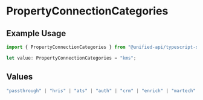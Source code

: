 # PropertyConnectionCategories

## Example Usage

```typescript
import { PropertyConnectionCategories } from "@unified-api/typescript-sdk/sdk/models/shared";

let value: PropertyConnectionCategories = "kms";
```

## Values

```typescript
"passthrough" | "hris" | "ats" | "auth" | "crm" | "enrich" | "martech" | "ticketing" | "uc" | "accounting" | "storage" | "commerce" | "payment" | "genai" | "messaging" | "kms" | "task" | "scim" | "lms" | "repo" | "metadata" | "calendar"
```
